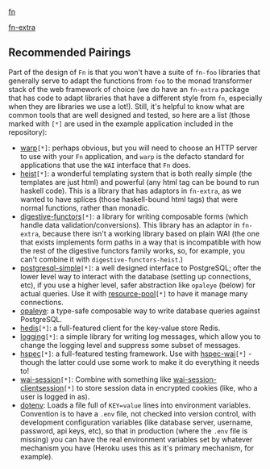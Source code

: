 [fn](http://hackage.haskell.org/package/fn)

[fn-extra](http://hackage.haskell.org/package/fn-extra)

## Recommended Pairings

Part of the design of `Fn` is that you won't have a suite of `fn-foo`
libraries that generally serve to adapt the functions from `foo` to
the monad transformer stack of the web framework of choice (we do have
an `fn-extra` package that has code to adapt libraries that have a
different style from `fn`, especially when they are libraries we use a
lot!). Still, it's helpful to know what are common tools that are well
designed and tested, so here are a list (those marked with `[*]` are
used in the example application included in the repository):

- [warp](http://hackage.haskell.org/package/warp)`[*]`: perhaps obvious,
  but you will need to choose an HTTP server to use with your `Fn`
  application, and `warp` is the defacto standard for applications that
  use the `WAI` interface that `Fn` does.
- [heist](http://hackage.haskell.org/package/heist)`[*]`: a wonderful
  templating system that is both really simple (the templates are just
  html) and powerful (any html tag can be bound to run haskell
  code). This is a library that has adaptors in `fn-extra`, as we
  wanted to have splices (those haskell-bound html tags) that were
  normal functions, rather than monadic.
- [digestive-functors](http://hackage.haskell.org/package/heist)`[*]`:
  a library for writing composable forms (which handle data
  validation/conversions). This library has an adaptor in `fn-extra`,
  because there isn't a working library based on plain WAI (the one
  that exists implements form paths in a way that is incompatible with
  how the rest of the digestive functors family works, so, for
  example, you can't combine it with `digestive-functors-heist`.)
- [postgresql-simple](https://hackage.haskell.org/package/postgresql-simple)`[*]`:
  a well designed interface to PostgreSQL; ofter the lower level way
  to interact with the database (setting up connections, etc), if you
  use a higher level, safer abstraction like `opaleye` (below) for actual
  queries. Use it with
  [resource-pool](https://hackage.haskell.org/package/resource-pool)`[*]`
  to have it manage many connections.
- [opaleye](https://hackage.haskell.org/package/opaleye): a type-safe
  composable way to write database queries against PostgreSQL.
- [hedis](https://hackage.haskell.org/package/hedis)`[*]`: a full-featured
  client for the key-value store Redis.
- [logging](https://hackage.haskell.org/package/logging)`[*]`: a simple
  library for writing log messages, which allow you to change the
  logging level and suppress some subset of messages.
- [hspec](https://hackage.haskell.org/package/hspec)`[*]`: a
  full-featured testing framework. Use with
  [hspec-wai](https://hackage.haskell.org/package/hspec-wai)`[*]` -
  though the latter could use some work to make it do everything it
  needs to!
- [wai-session](https://hackage.haskell.org/package/wai-session)`[*]`:
  Combine with something like
  [wai-session-clientsession](https://hackage.haskell.org/package/wai-session-clientsession)`[*]`
  to store session data in encrypted cookies (like, who a user is
  logged in as).
- [dotenv](http://hackage.haskell.org/package/dotenv): Loads a file
  full of `KEY=value` lines into environment variables. Convention is
  to have a `.env` file, not checked into version control, with
  development configuration variables (like database server, username,
  password, api keys, etc), so that in production (where the `.env`
  file is missing) you can have the real environment variables set by
  whatever mechanism you have (Heroku uses this as it's primary
  mechanism, for example).
